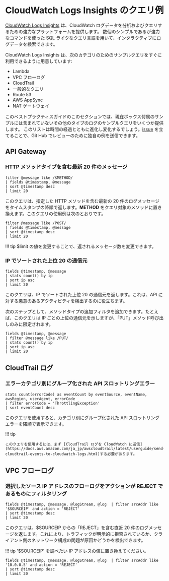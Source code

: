 # CloudWatch Logs Insights のクエリ例

[CloudWatch Logs Insights](https://docs.aws.amazon.com/ja_jp/AmazonCloudWatch/latest/logs/AnalyzingLogData.html) は、CloudWatch ログデータを分析およびクエリするための強力なプラットフォームを提供します。 数個のシンプルであるが強力なコマンドを使った SQL ライクなクエリ言語を用いて、インタラクティブにログデータを検索できます。

CloudWatch Logs Insights は、次のカテゴリのためのサンプルクエリをすぐに利用できるように用意しています: 

- Lambda
- VPC フローログ  
- CloudTrail
- 一般的なクエリ
- Route 53
- AWS AppSync
- NAT ゲートウェイ

このベストプラクティスガイドのこのセクションでは、現在ボックス付属のサンプルには含まれていないその他のタイプのログのサンプルクエリをいくつか提供します。 このリストは時間の経過とともに進化し変化するでしょう。[issue](https://github.com/aws-observability/observability-best-practices/issues) を立てることで、Git Hub でレビューのために独自の例を送信できます。

## API Gateway

### HTTP メソッドタイプを含む最新 20 件のメッセージ

```
filter @message like /$METHOD/ 
| fields @timestamp, @message
| sort @timestamp desc
| limit 20
```

このクエリは、指定した HTTP メソッドを含む最新の 20 件のログメッセージをタイムスタンプの降順で返します。**METHOD** をクエリ対象のメソッドに置き換えます。このクエリの使用例は次のとおりです。

```
filter @message like /POST/ 
| fields @timestamp, @message
| sort @timestamp desc
| limit 20
```

!!! tip
    $limit の値を変更することで、返されるメッセージ数を変更できます。

### IP でソートされた上位 20 の通信元

```
fields @timestamp, @message
| stats count() by ip
| sort ip asc
| limit 20
```

このクエリは、IP でソートされた上位 20 の通信元を返します。これは、API に対する悪意のあるアクティビティを検出するのに役立ちます。

次のステップとして、メソッドタイプの追加フィルタを追加できます。たとえば、このクエリは IP ごとの上位の通信元を示しますが、「PUT」メソッド呼び出しのみに限定されます。

```
fields @timestamp, @message
| filter @message like /PUT/
| stats count() by ip
| sort ip asc
| limit 20
```

## CloudTrail ログ

### エラーカテゴリ別にグループ化された API スロットリングエラー

```
stats count(errorCode) as eventCount by eventSource, eventName, awsRegion, userAgent, errorCode
| filter errorCode = 'ThrottlingException' 
| sort eventCount desc
```

このクエリを使用すると、カテゴリ別にグループ化された API スロットリングエラーを降順で表示できます。

!!! tip
    
    このクエリを使用するには、まず [CloudTrail ログを CloudWatch に送信](https://docs.aws.amazon.com/ja_jp/awscloudtrail/latest/userguide/send-cloudtrail-events-to-cloudwatch-logs.html)する必要があります。

## VPC フローログ

### 選択したソース IP アドレスのフローログをアクションが REJECT であるものにフィルタリング

```
fields @timestamp, @message, @logStream, @log  | filter srcAddr like '$SOURCEIP' and action = 'REJECT'
| sort @timestamp desc
| limit 20
```

このクエリは、$SOURCEIP からの「REJECT」を含む直近 20 件のログメッセージを返します。これにより、トラフィックが明示的に拒否されているか、クライアント側のネットワーク構成の問題が原因かどうかを検出できます。

!!! tip
    '$SOURCEIP' を調べたい IP アドレスの値に置き換えてください。

```
fields @timestamp, @message, @logStream, @log  | filter srcAddr like '10.0.0.5' and action = 'REJECT'
| sort @timestamp desc
| limit 20
```
